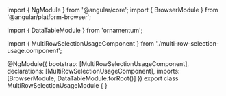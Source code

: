 import { NgModule } from '@angular/core';
import { BrowserModule } from '@angular/platform-browser';
  
import { DataTableModule } from 'ornamentum';
  
import { MultiRowSelectionUsageComponent } from './multi-row-selection-usage.component';

@NgModule({
 bootstrap: [MultiRowSelectionUsageComponent],
 declarations: [MultiRowSelectionUsageComponent],
 imports: [BrowserModule, DataTableModule.forRoot()]
})
export class MultiRowSelectionUsageModule {
}
